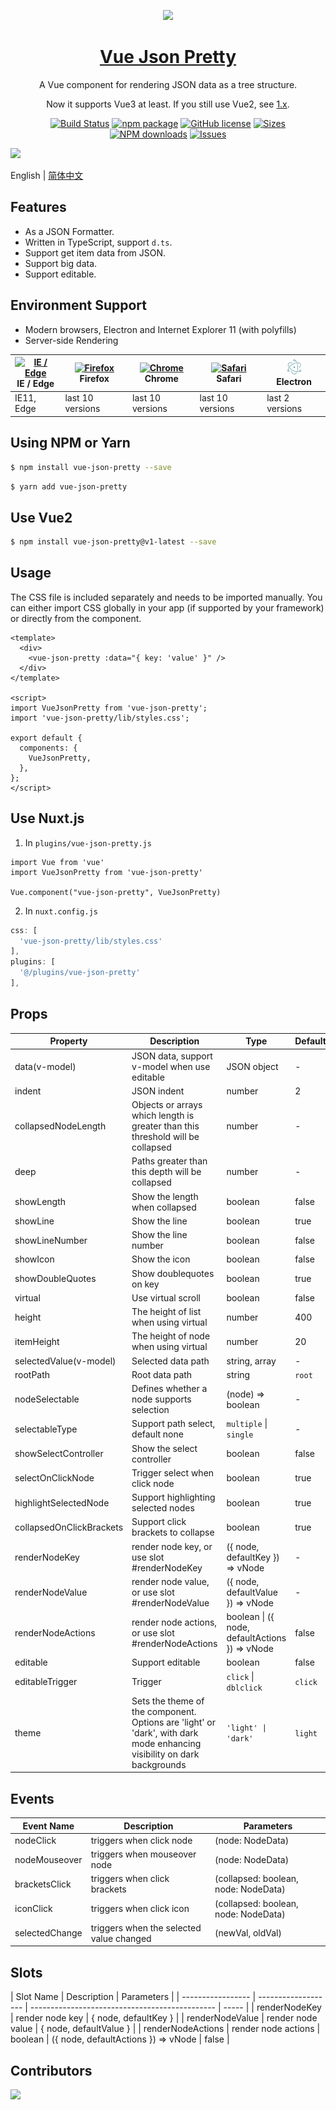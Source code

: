 <p align="center">
  <a href="https://github.com/leezng/vue-json-pretty">
    <img width="200" src="./static/logo.svg">
  </a>
</p>

<h1 align="center">
  <a href="https://github.com/leezng/vue-json-pretty" target="_blank">Vue Json Pretty</a>
</h1>

<div align="center">

<p>A Vue component for rendering JSON data as a tree structure.</p>
<p>Now it supports Vue3 at least. If you still use Vue2, see <a href="https://github.com/leezng/vue-json-pretty/tree/1.x">1.x</a>.</p>

[![Build Status](https://travis-ci.org/leezng/vue-json-pretty.svg?branch=master)](https://travis-ci.org/leezng/vue-json-pretty)
[![npm package](https://img.shields.io/npm/v/vue-json-pretty.svg)](https://www.npmjs.org/package/vue-json-pretty)
[![GitHub license](https://img.shields.io/badge/license-MIT-blue.svg)](https://github.com/leezng/vue-json-pretty/blob/master/LICENSE)
[![Sizes](https://img.shields.io/bundlephobia/min/vue-json-pretty)](https://bundlephobia.com/result?p=vue-json-pretty)
[![NPM downloads](http://img.shields.io/npm/dm/vue-json-pretty.svg?style=flat-square)](https://www.npmtrends.com/vue-json-pretty)
[![Issues](https://img.shields.io/github/issues-raw/leezng/vue-json-pretty)](https://github.com/leezng/vue-json-pretty/issues)

</div>

[![](./static/screenshot.png)](https://github.com/leezng/vue-json-pretty)

English | [简体中文](./README.zh_CN.md)

## Features

- As a JSON Formatter.
- Written in TypeScript, support `d.ts`.
- Support get item data from JSON.
- Support big data.
- Support editable.

## Environment Support

- Modern browsers, Electron and Internet Explorer 11 (with polyfills)
- Server-side Rendering

| [<img src="https://raw.githubusercontent.com/alrra/browser-logos/master/src/edge/edge_48x48.png" alt="IE / Edge" width="24px" height="24px" />](http://godban.github.io/browsers-support-badges/)</br>IE / Edge | [<img src="https://raw.githubusercontent.com/alrra/browser-logos/master/src/firefox/firefox_48x48.png" alt="Firefox" width="24px" height="24px" />](http://godban.github.io/browsers-support-badges/)</br>Firefox | [<img src="https://raw.githubusercontent.com/alrra/browser-logos/master/src/chrome/chrome_48x48.png" alt="Chrome" width="24px" height="24px" />](http://godban.github.io/browsers-support-badges/)</br>Chrome | [<img src="https://raw.githubusercontent.com/alrra/browser-logos/master/src/safari/safari_48x48.png" alt="Safari" width="24px" height="24px" />](http://godban.github.io/browsers-support-badges/)</br>Safari | [<img src="https://raw.githubusercontent.com/alrra/browser-logos/master/src/electron/electron_48x48.png" alt="Electron" width="24px" height="24px" />](http://godban.github.io/browsers-support-badges/)</br>Electron |
| --------------------------------------------------------------------------------------------------------------------------------------------------------------------------------------------------------------- | ----------------------------------------------------------------------------------------------------------------------------------------------------------------------------------------------------------------- | ------------------------------------------------------------------------------------------------------------------------------------------------------------------------------------------------------------- | ------------------------------------------------------------------------------------------------------------------------------------------------------------------------------------------------------------- | --------------------------------------------------------------------------------------------------------------------------------------------------------------------------------------------------------------------- |
| IE11, Edge                                                                                                                                                                                                      | last 10 versions                                                                                                                                                                                                  | last 10 versions                                                                                                                                                                                              | last 10 versions                                                                                                                                                                                              | last 2 versions                                                                                                                                                                                                       |

## Using NPM or Yarn

```bash
$ npm install vue-json-pretty --save
```

```bash
$ yarn add vue-json-pretty
```

## Use Vue2

```bash
$ npm install vue-json-pretty@v1-latest --save
```

## Usage

The CSS file is included separately and needs to be imported manually. You can either import CSS globally in your app (if supported by your framework) or directly from the component.

```vue
<template>
  <div>
    <vue-json-pretty :data="{ key: 'value' }" />
  </div>
</template>

<script>
import VueJsonPretty from 'vue-json-pretty';
import 'vue-json-pretty/lib/styles.css';

export default {
  components: {
    VueJsonPretty,
  },
};
</script>
```

## Use Nuxt.js

1. In `plugins/vue-json-pretty.js`

```
import Vue from 'vue'
import VueJsonPretty from 'vue-json-pretty'

Vue.component("vue-json-pretty", VueJsonPretty)
```

2. In `nuxt.config.js`

```js
css: [
  'vue-json-pretty/lib/styles.css'
],
plugins: [
  '@/plugins/vue-json-pretty'
],
```

## Props

| Property                 | Description                                                                                                             | Type                                           | Default |
| ------------------------ | ----------------------------------------------------------------------------------------------------------------------- | ---------------------------------------------- | ------- |
| data(v-model)            | JSON data, support v-model when use editable                                                                            | JSON object                                    | -       |
| indent                   | JSON indent                                                                                                             | number                                         | 2       |
| collapsedNodeLength      | Objects or arrays which length is greater than this threshold will be collapsed                                         | number                                         | -       |
| deep                     | Paths greater than this depth will be collapsed                                                                         | number                                         | -       |
| showLength               | Show the length when collapsed                                                                                          | boolean                                        | false   |
| showLine                 | Show the line                                                                                                           | boolean                                        | true    |
| showLineNumber           | Show the line number                                                                                                    | boolean                                        | false   |
| showIcon                 | Show the icon                                                                                                           | boolean                                        | false   |
| showDoubleQuotes         | Show doublequotes on key                                                                                                | boolean                                        | true    |
| virtual                  | Use virtual scroll                                                                                                      | boolean                                        | false   |
| height                   | The height of list when using virtual                                                                                   | number                                         | 400     |
| itemHeight               | The height of node when using virtual                                                                                   | number                                         | 20      |
| selectedValue(v-model)   | Selected data path                                                                                                      | string, array                                  | -       |
| rootPath                 | Root data path                                                                                                          | string                                         | `root`  |
| nodeSelectable           | Defines whether a node supports selection                                                                               | (node) => boolean                              | -       |
| selectableType           | Support path select, default none                                                                                       | `multiple` \| `single`                         | -       |
| showSelectController     | Show the select controller                                                                                              | boolean                                        | false   |
| selectOnClickNode        | Trigger select when click node                                                                                          | boolean                                        | true    |
| highlightSelectedNode    | Support highlighting selected nodes                                                                                     | boolean                                        | true    |
| collapsedOnClickBrackets | Support click brackets to collapse                                                                                      | boolean                                        | true    |
| renderNodeKey            | render node key, or use slot #renderNodeKey                                                                             | ({ node, defaultKey }) => vNode                | -       |
| renderNodeValue          | render node value, or use slot #renderNodeValue                                                                         | ({ node, defaultValue }) => vNode              | -       |
| renderNodeActions        | render node actions, or use slot #renderNodeActions                                                                     | boolean \| ({ node, defaultActions }) => vNode | false   |
| editable                 | Support editable                                                                                                        | boolean                                        | false   |
| editableTrigger          | Trigger                                                                                                                 | `click` \| `dblclick`                          | `click` |
| theme                    | Sets the theme of the component. Options are 'light' or 'dark', with dark mode enhancing visibility on dark backgrounds | `'light' \| 'dark'`                            | `light` |

## Events

| Event Name     | Description                              | Parameters                           |
| -------------- | ---------------------------------------- | ------------------------------------ |
| nodeClick      | triggers when click node                 | (node: NodeData)                     |
| nodeMouseover  | triggers when mouseover node             | (node: NodeData)                     |
| bracketsClick  | triggers when click brackets             | (collapsed: boolean, node: NodeData) |
| iconClick      | triggers when click icon                 | (collapsed: boolean, node: NodeData) |
| selectedChange | triggers when the selected value changed | (newVal, oldVal)                     |

## Slots

| Slot Name         | Description         | Parameters                                     |
| ----------------- | ------------------- | ---------------------------------------------- | ----- |
| renderNodeKey     | render node key     | { node, defaultKey }                           |
| renderNodeValue   | render node value   | { node, defaultValue }                         |
| renderNodeActions | render node actions | boolean \| ({ node, defaultActions }) => vNode | false |

## Contributors

<a href="https://github.com/leezng/vue-json-pretty/graphs/contributors">
  <img src="https://contrib.rocks/image?repo=leezng/vue-json-pretty" />
</a>
